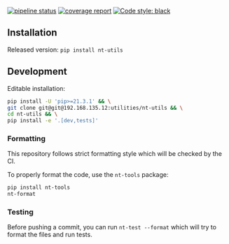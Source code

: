 [![pipeline status](http://192.168.135.12/utilities/nt-utils/badges/master/pipeline.svg)](http://192.168.135.12/utilities/nt-utils/commits/master)
[![coverage report](http://192.168.135.12/utilities/nt-utils/badges/master/coverage.svg)](http://192.168.135.12/utilities/nt-utils/commits/master)
[![Code style: black](https://img.shields.io/badge/code%20style-black-000000.svg)](https://github.com/psf/black)


## Installation

Released version: `pip install nt-utils`


## Development

Editable installation:

```bash
pip install -U 'pip>=21.3.1' && \
git clone git@git@192.168.135.12:utilities/nt-utils && \
cd nt-utils && \
pip install -e '.[dev,tests]'
```


### Formatting

This repository follows strict formatting style which will be checked by the CI.

To properly format the code, use the `nt-tools` package:
```bash
pip install nt-tools
nt-format
```

### Testing

Before pushing a commit, you can run `nt-test --format` which will try to
format the files and run tests.
